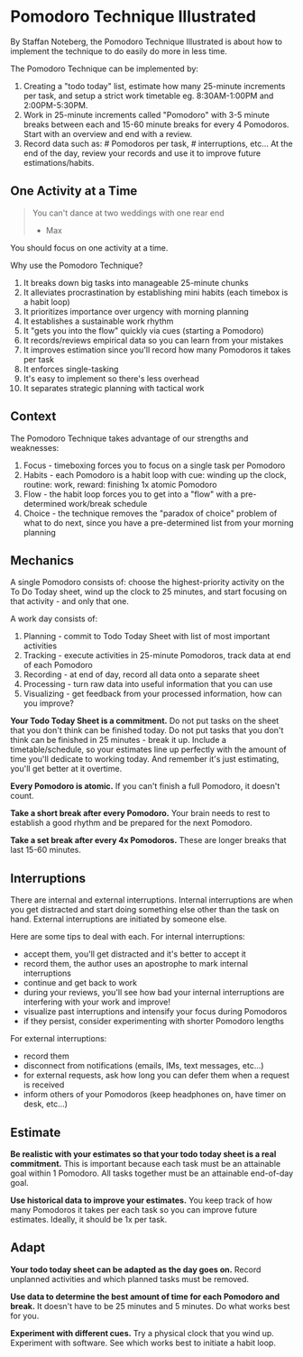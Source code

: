 Pomodoro Technique Illustrated
==============================

By Staffan Noteberg, the Pomodoro Technique Illustrated is about how to implement the technique to
do easily do more in less time.

The Pomodoro Technique can be implemented by:

1. Creating a "todo today" list, estimate how many 25-minute increments per task, and setup a
   strict work timetable eg. 8:30AM-1:00PM and 2:00PM-5:30PM.
2. Work in 25-minute increments called "Pomodoro" with 3-5 minute breaks between each and
   15-60 minute breaks for every 4 Pomodoros.  Start with an overview and end with a review.
3. Record data such as: # Pomodoros per task, # interruptions, etc...  At the end of the day, review
   your records and use it to improve future estimations/habits.

## One Activity at a Time

> You can't dance at two weddings with one rear end
> - Max

You should focus on one activity at a time.

Why use the Pomodoro Technique?

1. It breaks down big tasks into manageable 25-minute chunks
2. It alleviates procrastination by establishing mini habits (each timebox is a habit loop)
3. It prioritizes importance over urgency with morning planning
4. It establishes a sustainable work rhythm
5. It "gets you into the flow" quickly via cues (starting a Pomodoro)
6. It records/reviews empirical data so you can learn from your mistakes
7. It improves estimation since you'll record how many Pomodoros it takes per task
8. It enforces single-tasking
9. It's easy to implement so there's less overhead
10. It separates strategic planning with tactical work

## Context

The Pomodoro Technique takes advantage of our strengths and weaknesses:

1. Focus - timeboxing forces you to focus on a single task per Pomodoro
2. Habits - each Pomodoro is a habit loop with cue: winding up the clock, routine: work, reward:
   finishing 1x atomic Pomodoro
3. Flow - the habit loop forces you to get into a "flow" with a pre-determined work/break schedule
4. Choice - the technique removes the "paradox of choice" problem of what to do next, since you
   have a pre-determined list from your morning planning

## Mechanics

A single Pomodoro consists of: choose the highest-priority activity on the To Do Today sheet, wind
up the clock to 25 minutes, and start focusing on that activity - and only that one.

A work day consists of:

1. Planning - commit to Todo Today Sheet with list of most important activities
2. Tracking - execute activities in 25-minute Pomodoros, track data at end of each Pomodoro
3. Recording - at end of day, record all data onto a separate sheet
4. Processing - turn raw data into useful information that you can use
5. Visualizing - get feedback from your processed information, how can you improve?

**Your Todo Today Sheet is a commitment.**  Do not put tasks on the sheet that you don't think can
be finished today.  Do not put tasks that you don't think can be finished in 25 minutes - break it
up.  Include a timetable/schedule, so your estimates line up perfectly with the amount of time you'll
dedicate to working today.  And remember it's just estimating, you'll get better at it overtime.

**Every Pomodoro is atomic.**  If you can't finish a full Pomodoro, it doesn't count.

**Take a short break after every Pomodoro.**  Your brain needs to rest to establish a good rhythm and
be prepared for the next Pomodoro.

**Take a set break after every 4x Pomodoros.**  These are longer breaks that last 15-60 minutes.

## Interruptions

There are internal and external interruptions.  Internal interruptions are when you get distracted
and start doing something else other than the task on hand.  External interruptions are initiated
by someone else.

Here are some tips to deal with each.  For internal interruptions:

* accept them, you'll get distracted and it's better to accept it
* record them, the author uses an apostrophe to mark internal interruptions
* continue and get back to work
* during your reviews, you'll see how bad your internal interruptions are interfering with your work
  and improve!
* visualize past interruptions and intensify your focus during Pomodoros
* if they persist, consider experimenting with shorter Pomodoro lengths

For external interruptions:

* record them
* disconnect from notifications (emails, IMs, text messages, etc...)
* for external requests, ask how long you can defer them when a request is received
* inform others of your Pomodoros (keep headphones on, have timer on desk, etc...)

## Estimate

**Be realistic with your estimates so that your todo today sheet is a real commitment.**  This is
important because each task must be an attainable goal within 1 Pomodoro.  All tasks together must
be an attainable end-of-day goal.

**Use historical data to improve your estimates.**  You keep track of how many Pomodoros it takes per
each task so you can improve future estimates.  Ideally, it should be 1x per task.

## Adapt

**Your todo today sheet can be adapted as the day goes on.**  Record unplanned activities and which
planned tasks must be removed.

**Use data to determine the best amount of time for each Pomodoro and break.**  It doesn't have to
be 25 minutes and 5 minutes.  Do what works best for you.

**Experiment with different cues.**  Try a physical clock that you wind up.  Experiment with
software.  See which works best to initiate a habit loop.
